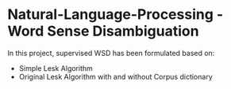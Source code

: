 # Natural-Language-Processing - Word Sense Disambiguation 

In this project, supervised WSD has been formulated based on: 
- Simple Lesk Algorithm 
- Original Lesk Algorithm with and without Corpus dictionary
